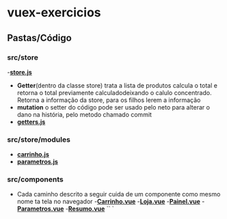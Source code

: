 # vuex-exercicios

## Pastas/Código
### src/store
-**[store.js](src/store/store.js)**
- **Getter**(dentro da classe store) trata a lista de produtos calcula o total e retorna o total previamente calculadodeixando o calulo concentrado. Retorna a informação da store, para os filhos lerem a informação
- **mutation** o setter do código pode ser usado pelo neto para alterar o dano na história, pelo metodo chamado commit
- **[getters.js](src/store/getters.js)**
### src/store/modules
- **[carrinho.js](src/store/modules/carrinho.js)**
- **[parametros.js](src/store/modules/parametros.js)**
### src/components
- Cada caminho  descrito a seguir cuida de um componente como mesmo nome ta tela no navegador
-**[Carrinho.vue](src/components/Carrinho.vue)**
-**[Loja.vue](src/components/Loja.vue)**
-**[Painel.vue](src/components/Painel.vue)**
-**[Parametros.vue](src/components/Parametros.vue)**
-**[Resumo.vue](src/components/Resumo.vue)**
``
`

```


